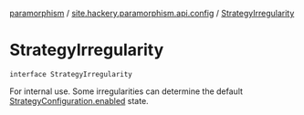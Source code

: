 [paramorphism](../index.md) / [site.hackery.paramorphism.api.config](index.md) / [StrategyIrregularity](./-strategy-irregularity.md)

# StrategyIrregularity

`interface StrategyIrregularity`

For internal use. Some irregularities can determine the default [StrategyConfiguration.enabled](-strategy-configuration/enabled.md) state.

